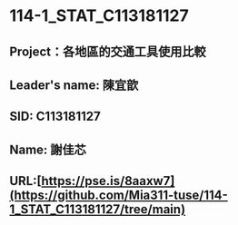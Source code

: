# 114-1_STAT_C113181127
## Project：各地區的交通工具使用比較
## Leader's name: 陳宜歆
## SID: C113181127
## Name: 謝佳芯
## URL:[https://pse.is/8aaxw7](https://github.com/Mia311-tuse/114-1_STAT_C113181127/tree/main)
